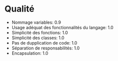 # Qualité

* Nommage variables: 0.9
* Usage adéquat des fonctionnalités du langage: 1.0
* Simplicité des fonctions: 1.0
* Simplicité des classes: 1.0
* Pas de dupplication de code: 1.0
* Séparation de responsabilités: 1.0
* Encapsulation: 1.0

